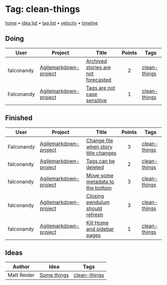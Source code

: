 # Tag: clean-things

[home](../index.md) • [idea list](../ideas.md) • [tag list](../tags.md) • [velocity](../velocity.md) • [timeline](../timeline.md)

## Doing
| User | Project | Title | Points | Tags |
|---|---|---|:---:|---|
| falconandy | [Agilemarkdown-project](../agilemarkdown-project.md) | [Archived stories are not forecasted](../agilemarkdown-project/archived-stories-are-not-forecasted.md) | 2 | [clean-things](clean-things.md) |
| Falconandy | [Agilemarkdown-project](../agilemarkdown-project.md) | [Tags are not case sensitive](../agilemarkdown-project/Tags-are-not-case-sensitive.md) | 1 | [clean-things](clean-things.md) |

## Finished
| User | Project | Title | Points | Tags |
|---|---|---|:---:|---|
| Falconandy | [Agilemarkdown-project](../agilemarkdown-project.md) | [Change file when story title changes](../agilemarkdown-project/change-file-when-story-title-changes.md) | 3 | [clean-things](clean-things.md) |
| falconandy | [Agilemarkdown-project](../agilemarkdown-project.md) | [Tags can be deleted](../agilemarkdown-project/Tags-can-be-deleted.md) | 2 | [clean-things](clean-things.md) |
| falconandy | [Agilemarkdown-project](../agilemarkdown-project.md) | [Move some metadata to the bottom](../agilemarkdown-project/Move-some-metadata-to-the-bottom.md) | 3 | [clean-things](clean-things.md) |
| falconandy | [Agilemarkdown-project](../agilemarkdown-project.md) | [Closing pendulum should refresh](../agilemarkdown-project/closing-pendulum-should-refresh.md) | 3 | [clean-things](clean-things.md) |
| falconandy | [Agilemarkdown-project](../agilemarkdown-project.md) | [Kill Home and sidebar pages](../agilemarkdown-project/kill-Home-and-sidebar-pages.md) | 1 | [clean-things](clean-things.md) |

## Ideas

| Author | Idea | Tags |
|---|---|---|
| Matt Reider | [Some things](../ideas/some-things.md) | [clean-things](clean-things.md) |
